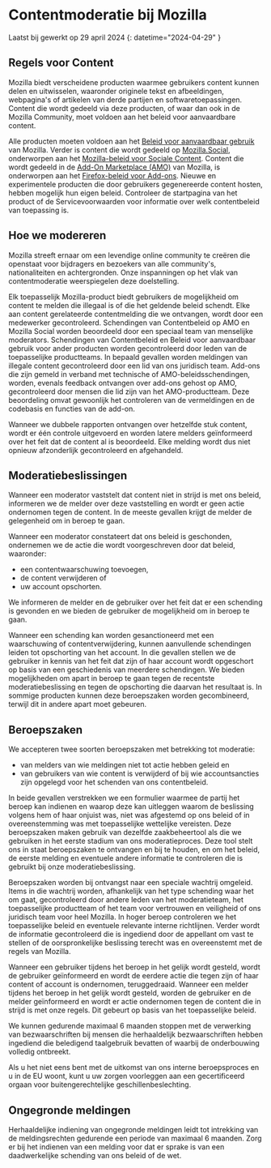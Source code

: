 # Contentmoderatie bij Mozilla

Laatst bij gewerkt op 29 april 2024
{: datetime="2024-04-29" }

## Regels voor Content

Mozilla biedt verscheidene producten waarmee gebruikers content kunnen delen en uitwisselen, waaronder originele tekst en afbeeldingen, webpagina's of artikelen van derde partijen en softwaretoepassingen. Content die wordt gedeeld via deze producten, of waar dan ook in de Mozilla Community, moet voldoen aan het beleid voor aanvaardbare content.

Alle producten moeten voldoen aan het [Beleid voor aanvaardbaar gebruik](https://www.mozilla.org/about/legal/acceptable-use) van Mozilla. Verder is content die wordt gedeeld op [Mozilla.Social](https://mozilla.social), onderworpen aan het [Mozilla-beleid voor Sociale Content](https://www.mozilla.org/about/governance/policies/social-content-policies). Content die wordt gedeeld in de [Add-On Marketplace (AMO)](https://addons.mozilla.org/firefox) van Mozilla, is onderworpen aan het [Firefox-beleid voor Add-ons](https://extensionworkshop.com/documentation/publish/add-on-policies). Nieuwe en experimentele producten die door gebruikers gegenereerde content hosten, hebben mogelijk hun eigen beleid. Controleer de startpagina van het product of de Servicevoorwaarden voor informatie over welk contentbeleid van toepassing is.

## Hoe we modereren

Mozilla streeft ernaar om een levendige online community te creëren die openstaat voor bijdragers en bezoekers van alle community's, nationaliteiten en achtergronden. Onze inspanningen op het vlak van contentmoderatie weerspiegelen deze doelstelling.

Elk toepasselijk Mozilla-product biedt gebruikers de mogelijkheid om content te melden die illegaal is of die het geldende beleid schendt. Elke aan content gerelateerde contentmelding die we ontvangen, wordt door een medewerker gecontroleerd. Schendingen van Contentbeleid op AMO en Mozilla Social worden beoordeeld door een speciaal team van menselijke moderators. Schendingen van Contentbeleid en Beleid voor aanvaardbaar gebruik voor ander producten worden gecontroleerd door leden van de toepasselijke productteams. In bepaald gevallen worden meldingen van illegale content gecontroleerd door een lid van ons juridisch team. Add-ons die zijn gemeld in verband met technische of AMO-beleidsschendingen, worden, evenals feedback ontvangen over add-ons gehost op AMO, gecontroleerd door mensen die lid zijn van het AMO-productteam. Deze beoordeling omvat gewoonlijk het controleren van de vermeldingen en de codebasis en functies van de add-on.

Wanneer we dubbele rapporten ontvangen over hetzelfde stuk content, wordt er één controle uitgevoerd en worden latere melders geïnformeerd over het feit dat de content al is beoordeeld. Elke melding wordt dus niet opnieuw afzonderlijk gecontroleerd en afgehandeld.

## Moderatiebeslissingen

Wanneer een moderator vaststelt dat content niet in strijd is met ons beleid, informeren we de melder over deze vaststelling en wordt er geen actie ondernomen tegen de content. In de meeste gevallen krijgt de melder de gelegenheid om in beroep te gaan.

Wanneer een moderator constateert dat ons beleid is geschonden, ondernemen we de actie die wordt voorgeschreven door dat beleid, waaronder:

* een contentwaarschuwing toevoegen, 
* de content verwijderen of 
* uw account opschorten.

We informeren de melder en de gebruiker over het feit dat er een schending is gevonden en we bieden de gebruiker de mogelijkheid om in beroep te gaan.

Wanneer een schending kan worden gesanctioneerd met een waarschuwing of contentverwijdering, kunnen aanvullende schendingen leiden tot opschorting van het account. In die gevallen stellen we de gebruiker in kennis van het feit dat zijn of haar account wordt opgeschort op basis van een geschiedenis van meerdere schendingen. We bieden mogelijkheden om apart in beroep te gaan tegen de recentste moderatiebeslissing en tegen de opschorting die daarvan het resultaat is. In sommige producten kunnen deze beroepszaken worden gecombineerd, terwijl dit in andere apart moet gebeuren. 

## Beroepszaken

We accepteren twee soorten beroepszaken met betrekking tot moderatie:

* van melders van wie meldingen niet tot actie hebben geleid en 
* van gebruikers van wie content is verwijderd of bij wie accountsancties zijn opgelegd voor het schenden van ons contentbeleid.

In beide gevallen verstrekken we een formulier waarmee de partij het beroep kan indienen en waarop deze kan uitleggen waarom de beslissing volgens hem of haar onjuist was, niet was afgestemd op ons beleid of in overeenstemming was met toepasselijke wettelijke vereisten. Deze beroepszaken maken gebruik van dezelfde zaakbeheertool als die we gebruiken in het eerste stadium van ons moderatieproces. Deze tool stelt ons in staat beroepszaken te ontvangen en bij te houden, en om het beleid, de eerste melding en eventuele andere informatie te controleren die is gebruikt bij onze moderatiebeslissing.

Beroepszaken worden bij ontvangst naar een speciale wachtrij omgeleid. Items in die wachtrij worden, afhankelijk van het type schending waar het om gaat, gecontroleerd door andere leden van het moderatieteam, het toepasselijke productteam of het team voor vertrouwen en veiligheid of ons juridisch team voor heel Mozilla. In hoger beroep controleren we het toepasselijke beleid en eventuele relevante interne richtlijnen. Verder wordt de informatie gecontroleerd die is ingediend door de appellant om vast te stellen of de oorspronkelijke beslissing terecht was en overeenstemt met de regels van Mozilla.

Wanneer een gebruiker tijdens het beroep in het gelijk wordt gesteld, wordt de gebruiker geïnformeerd en wordt de eerdere actie die tegen zijn of haar content of account is ondernomen, teruggedraaid. Wanneer een melder tijdens het beroep in het gelijk wordt gesteld, worden de gebruiker en de melder geïnformeerd en wordt er actie ondernomen tegen de content die in strijd is met onze regels. Dit gebeurt op basis van het toepasselijke beleid.

We kunnen gedurende maximaal 6 maanden stoppen met de verwerking van bezwaarschriften bij mensen die herhaaldelijk bezwaarschriften hebben ingediend die beledigend taalgebruik bevatten of waarbij de onderbouwing volledig ontbreekt. 
 
Als u het niet eens bent met de uitkomst van ons interne beroepsproces en u in de EU woont, kunt u uw zorgen voorleggen aan een gecertificeerd orgaan voor buitengerechtelijke geschillenbeslechting.

## Ongegronde meldingen

Herhaaldelijke indiening van ongegronde meldingen leidt tot intrekking van de meldingsrechten gedurende een periode van maximaal 6 maanden. Zorg er bij het indienen van een melding voor dat er sprake is van een daadwerkelijke schending van ons beleid of de wet.
